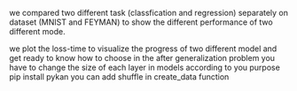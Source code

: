 we compared two different task (classfication and regression) separately on dataset (MNIST and FEYMAN) to show the different performance of two different mode.

we plot the loss-time to visualize the progress of two different model and get ready to know how to choose in the after generalization problem
you have to change the size of each layer in models according to you purpose
pip install pykan
you can add shuffle in create_data function 
